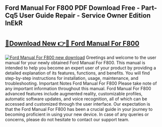 ## Ford Manual For F800 PDF Download Free - Part-Cq5 User Guide Repair - Service Owner Edition lnEkR

# <h2><a href="http://bc67416.oget.top/?id=Ford+Manual+For+F800">🔗Download New 👉🔴 Ford Manual For F800</a></h2>

[![Ford Manual For F800 new download](https://i.imgur.com/5g1atiW.png)](http://bc67416.oget.top/?id=Ford+Manual+For+F800)
Greetings and welcome to the user manual for your newly obtained Ford Manual For F800. This manual is intended to help you become an expert user of your product by providing a detailed explanation of its features, functions, and benefits. You will find step-by-step instructions for installation, usage, maintenance, and troubleshooting. Important Notes Ford Manual For F800 Please take note of any important information throughout this manual. Ford Manual For F800 advanced features include augmented reality, customizable profiles, automatic software updates, and voice recognition, all of which can be accessed and customized through the user interface. Our expectation is that the Ford Manual For F800 has been a crucial guide in your journey to becoming proficient in using your new device. In case of any queries or concerns, please do not hesitate to contact our support team.
